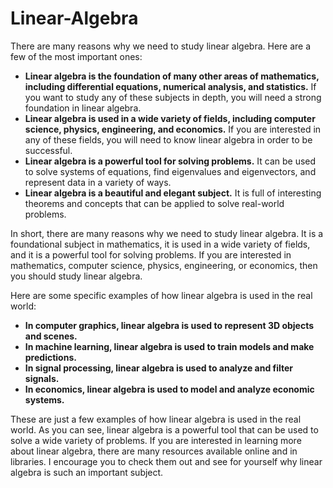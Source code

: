 # Linear-Algebra
There are many reasons why we need to study linear algebra. Here are a few of the most important ones:

* **Linear algebra is the foundation of many other areas of mathematics, including differential equations, numerical analysis, and statistics.** If you want to study any of these subjects in depth, you will need a strong foundation in linear algebra.
* **Linear algebra is used in a wide variety of fields, including computer science, physics, engineering, and economics.** If you are interested in any of these fields, you will need to know linear algebra in order to be successful.
* **Linear algebra is a powerful tool for solving problems.** It can be used to solve systems of equations, find eigenvalues and eigenvectors, and represent data in a variety of ways.
* **Linear algebra is a beautiful and elegant subject.** It is full of interesting theorems and concepts that can be applied to solve real-world problems.

In short, there are many reasons why we need to study linear algebra. It is a foundational subject in mathematics, it is used in a wide variety of fields, and it is a powerful tool for solving problems. If you are interested in mathematics, computer science, physics, engineering, or economics, then you should study linear algebra.

Here are some specific examples of how linear algebra is used in the real world:

* **In computer graphics, linear algebra is used to represent 3D objects and scenes.**
* **In machine learning, linear algebra is used to train models and make predictions.**
* **In signal processing, linear algebra is used to analyze and filter signals.**
* **In economics, linear algebra is used to model and analyze economic systems.**

These are just a few examples of how linear algebra is used in the real world. As you can see, linear algebra is a powerful tool that can be used to solve a wide variety of problems. If you are interested in learning more about linear algebra, there are many resources available online and in libraries. I encourage you to check them out and see for yourself why linear algebra is such an important subject.
